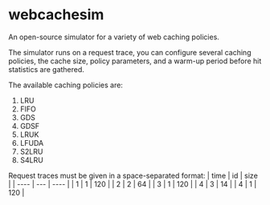# webcachesim
An open-source simulator for a variety of web caching policies.

The simulator runs on a request trace, you can configure several caching policies, the cache size, policy parameters, and a warm-up period before hit statistics are gathered.

The available caching policies are:
1. LRU
2. FIFO
3. GDS
4. GDSF
5. LRUK
6. LFUDA
7. S2LRU
8. S4LRU

Request traces must be given in a space-separated format:
| time |  id | size |
| ---- | --- | ---- |
|   1  |  1  |  120 |
|   2  |  2  |   64 |
|   3  |  1  |  120 |
|   4  |  3  |  14  |
|   4  |  1 |  120 |

